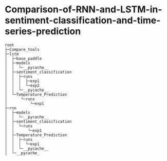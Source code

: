 # Comparison-of-RNN-and-LSTM-in-sentiment-classification-and-time-series-prediction
```
root
├─Compare_tools
├─lstm
│  ├─base_paddle
│  ├─models
│  │  └─__pycache__
│  ├─sentiment_classification
│  │  ├─runs
│  │  │  ├─exp1
│  │  │  └─exp2
│  │  └─__pycache__
│  └─Temperature_Prediction
│      └─runs
│          └─exp1
├─rnn
│  ├─models
│  │  └─__pycache__
│  ├─sentiment_classification
│  │  └─runs
│  │      └─exp1
│  ├─Temperature_Prediction
│  │  ├─runs
│  │  │  └─exp1
│  │  └─__pycache__
│  └─__pycache_
```
